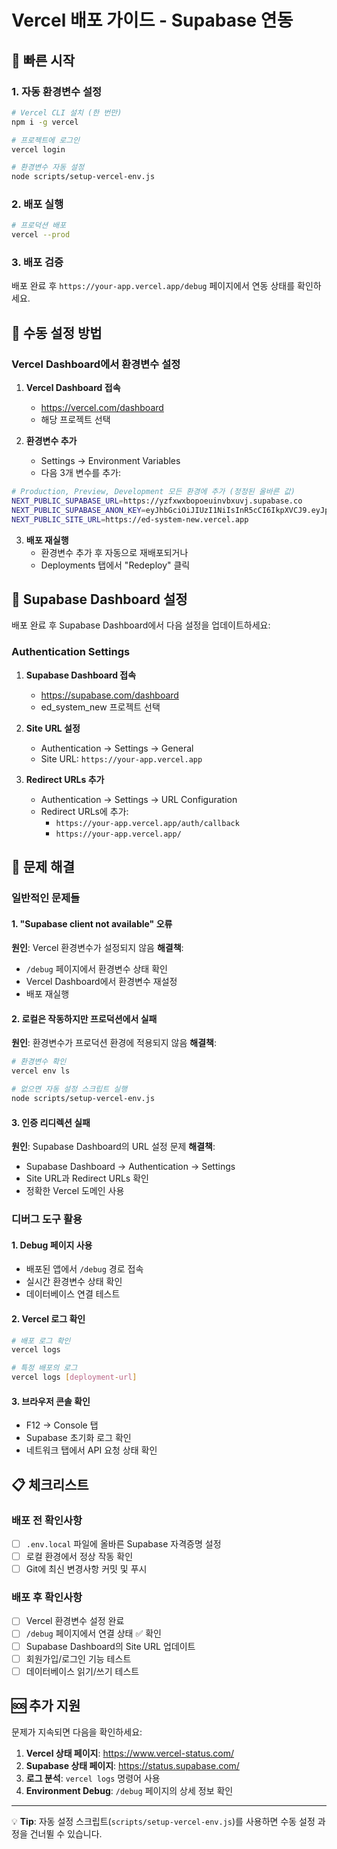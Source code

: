 # Vercel 배포 가이드 - Supabase 연동

## 🚀 빠른 시작

### 1. 자동 환경변수 설정
```bash
# Vercel CLI 설치 (한 번만)
npm i -g vercel

# 프로젝트에 로그인
vercel login

# 환경변수 자동 설정
node scripts/setup-vercel-env.js
```

### 2. 배포 실행
```bash
# 프로덕션 배포
vercel --prod
```

### 3. 배포 검증
배포 완료 후 `https://your-app.vercel.app/debug` 페이지에서 연동 상태를 확인하세요.

## 🔧 수동 설정 방법

### Vercel Dashboard에서 환경변수 설정

1. **Vercel Dashboard 접속**
   - https://vercel.com/dashboard
   - 해당 프로젝트 선택

2. **환경변수 추가**
   - Settings → Environment Variables
   - 다음 3개 변수를 추가:

```bash
# Production, Preview, Development 모든 환경에 추가 (정정된 올바른 값)
NEXT_PUBLIC_SUPABASE_URL=https://yzfxwxbopoeuinvbxuvj.supabase.co
NEXT_PUBLIC_SUPABASE_ANON_KEY=eyJhbGciOiJIUzI1NiIsInR5cCI6IkpXVCJ9.eyJpc3MiOiJzdXBhYmFzZSIsInJlZiI6Inl6Znh3eGJvcG9ldWludmJ4dXZqIiwicm9sZSI6ImFub24iLCJpYXQiOjE3NTUyOTExOTgsImV4cCI6MjA3MDg2NzE5OH0.hEIFJcE5yZN4nvUWJOIpYM7cIJ6m_pkhHfE0pKNvfF4
NEXT_PUBLIC_SITE_URL=https://ed-system-new.vercel.app
```

3. **배포 재실행**
   - 환경변수 추가 후 자동으로 재배포되거나
   - Deployments 탭에서 "Redeploy" 클릭

## 🔗 Supabase Dashboard 설정

배포 완료 후 Supabase Dashboard에서 다음 설정을 업데이트하세요:

### Authentication Settings
1. **Supabase Dashboard 접속**
   - https://supabase.com/dashboard
   - ed_system_new 프로젝트 선택

2. **Site URL 설정**
   - Authentication → Settings → General
   - Site URL: `https://your-app.vercel.app`

3. **Redirect URLs 추가**
   - Authentication → Settings → URL Configuration
   - Redirect URLs에 추가:
     - `https://your-app.vercel.app/auth/callback`
     - `https://your-app.vercel.app/`

## 🐛 문제 해결

### 일반적인 문제들

#### 1. "Supabase client not available" 오류
**원인**: Vercel 환경변수가 설정되지 않음
**해결책**:
- `/debug` 페이지에서 환경변수 상태 확인
- Vercel Dashboard에서 환경변수 재설정
- 배포 재실행

#### 2. 로컬은 작동하지만 프로덕션에서 실패
**원인**: 환경변수가 프로덕션 환경에 적용되지 않음
**해결책**:
```bash
# 환경변수 확인
vercel env ls

# 없으면 자동 설정 스크립트 실행
node scripts/setup-vercel-env.js
```

#### 3. 인증 리디렉션 실패
**원인**: Supabase Dashboard의 URL 설정 문제
**해결책**:
- Supabase Dashboard → Authentication → Settings
- Site URL과 Redirect URLs 확인
- 정확한 Vercel 도메인 사용

### 디버그 도구 활용

#### 1. Debug 페이지 사용
- 배포된 앱에서 `/debug` 경로 접속
- 실시간 환경변수 상태 확인
- 데이터베이스 연결 테스트

#### 2. Vercel 로그 확인
```bash
# 배포 로그 확인
vercel logs

# 특정 배포의 로그
vercel logs [deployment-url]
```

#### 3. 브라우저 콘솔 확인
- F12 → Console 탭
- Supabase 초기화 로그 확인
- 네트워크 탭에서 API 요청 상태 확인

## 📋 체크리스트

### 배포 전 확인사항
- [ ] `.env.local` 파일에 올바른 Supabase 자격증명 설정
- [ ] 로컬 환경에서 정상 작동 확인
- [ ] Git에 최신 변경사항 커밋 및 푸시

### 배포 후 확인사항
- [ ] Vercel 환경변수 설정 완료
- [ ] `/debug` 페이지에서 연결 상태 ✅ 확인
- [ ] Supabase Dashboard의 Site URL 업데이트
- [ ] 회원가입/로그인 기능 테스트
- [ ] 데이터베이스 읽기/쓰기 테스트

## 🆘 추가 지원

문제가 지속되면 다음을 확인하세요:

1. **Vercel 상태 페이지**: https://www.vercel-status.com/
2. **Supabase 상태 페이지**: https://status.supabase.com/
3. **로그 분석**: `vercel logs` 명령어 사용
4. **Environment Debug**: `/debug` 페이지의 상세 정보 확인

---

💡 **Tip**: 자동 설정 스크립트(`scripts/setup-vercel-env.js`)를 사용하면 수동 설정 과정을 건너뛸 수 있습니다.